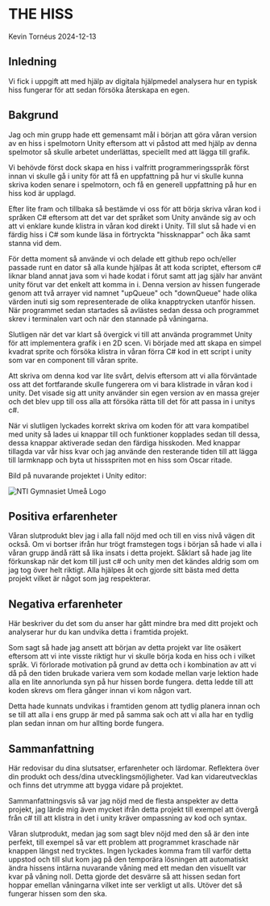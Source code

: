# THE HISS

Kevin Tornéus 2024-12-13

## Inledning


Vi fick i uppgift att med hjälp av digitala hjälpmedel analysera hur en typisk hiss fungerar för att sedan försöka återskapa en egen.

## Bakgrund

Jag och min grupp hade ett gemensamt mål i början att göra våran version av en hiss i spelmotorn Unity eftersom att vi påstod att med hjälp av denna spelmotor så skulle arbetet underlättas, speciellt med att lägga till grafik. 

Vi behövde först dock skapa en hiss i valfritt programmeringsspråk först innan vi skulle gå i unity för att få en uppfattning på hur vi skulle kunna skriva koden senare i spelmotorn, och få en generell uppfattning på hur en hiss kod är upplagd.

Efter lite fram och tillbaka så bestämde vi oss för att börja skriva våran kod i språken C# eftersom att det var det språket som Unity använde sig av och att vi enklare kunde klistra in våran kod direkt i Unity. Till slut så hade vi en färdig hiss i C# som kunde läsa in förtryckta "hissknappar" och åka samt stanna vid dem.

För detta moment så använde vi och delade ett github repo och/eller passade runt en dator så alla kunde hjälpas åt att koda scriptet, eftersom c# liknar bland annat java som vi hade kodat i förut samt att jag själv har använt unity förut var det enkelt att komma in i. Denna version av hissen fungerade genom att två arrayer vid namnet "upQueue" och "downQueue" hade olika värden inuti sig som representerade de olika knapptrycken utanför hissen. När programmet sedan startades så avlästes sedan dessa och programmet skrev i terminalen vart och när den stannade på våningarna.

Slutligen när det var klart så övergick vi till att använda programmet Unity för att implementera grafik i en 2D scen. Vi började med att skapa en simpel kvadrat sprite och försöka klistra in våran förra C# kod in ett script i unity som var en component till våran sprite.

Att skriva om denna kod var lite svårt, delvis eftersom att vi alla förväntade oss att det fortfarande skulle fungerera om vi bara klistrade in våran kod i unity. Det visade sig att unity använder sin egen version av en massa grejer och det blev upp till oss alla att försöka rätta till det för att passa in i unitys c#.

När vi slutligen lyckades korrekt skriva om koden för att vara kompatibel med unity så lades ui knappar till och funktioner kopplades sedan till dessa, dessa knappar aktiverade sedan den färdiga hisskoden. Med knappar tillagda var vår hiss kvar och jag använde den resterande tiden till att lägga till larmknapp och byta ut hissspriten mot en hiss som Oscar ritade.

Bild på nuvarande projektet i Unity editor:

![NTI Gymnasiet Umeå Logo](https://cdn.discordapp.com/attachments/1241135025555247214/1318908241966665768/image.png?ex=67640885&is=6762b705&hm=f8c618df1b7df7bbf82fbe605587e9837d9c83cdffd16463a1e6ff3c479591d0&)

## Positiva erfarenheter

Våran slutprodukt blev jag i alla fall nöjd med och till en viss nivå vägen dit också. Om vi bortser ifrån hur trögt framstegen togs i början så hade vi alla i våran grupp ändå rätt så lika insats i detta projekt. Såklart så hade jag lite förkunskap när det kom till just c# och unity men det kändes aldrig som om jag tog över helt riktigt. Alla hjälpes åt och gjorde sitt bästa med detta projekt vilket är något som jag respekterar. 

## Negativa erfarenheter

Här beskriver du det som du anser har gått mindre bra med ditt projekt och analyserar hur du kan undvika detta i framtida projekt.

Som sagt så hade jag ansett att början av detta projekt var lite osäkert eftersom att vi inte visste riktigt hur vi skulle börja koda en hiss och i vilket språk. Vi förlorade motivation på grund av detta och i kombination av att vi då på den tiden brukade variera vem som kodade mellan varje lektion hade alla en lite annorlunda syn på hur hissen borde fungera. detta ledde till att koden skrevs om flera gånger innan vi kom någon vart.

Detta hade kunnats undvikas i framtiden genom att tydlig planera innan och se till att alla i ens grupp är med på samma sak och att vi alla har en tydlig plan sedan innan om hur allting borde fungera.

## Sammanfattning

Här redovisar du dina slutsatser, erfarenheter och lärdomar. Reflektera över din produkt och dess/dina utvecklingsmöjligheter.
Vad kan vidareutvecklas och finns det utrymme att bygga vidare på projektet.

Sammanfattningsvis så var jag nöjd med de flesta anspekter av detta projekt, jag lärde mig även mycket ifrån detta projekt till exempel att övergå från c# till att klistra in det i unity kräver ompassning av kod och syntax.

Våran slutprodukt, medan jag som sagt blev nöjd med den så är den inte perfekt, till exempel så var ett problem att programmet kraschade när knappen längst ned trycktes. Ingen lyckades komma fram till varför detta uppstod och till slut kom jag på den temporära lösningen att automatiskt ändra hissens intärna nuvarande våning med ett medan den visuellt var kvar på våning noll. Detta gjorde det desvärre så att hissen sedan fort hoppar emellan våningarna vilket inte ser verkligt ut alls. Utöver det så fungerar hissen som den ska.




